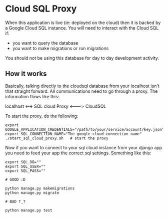 # Cloud SQL Proxy

When this application is live (ie: deployed on the cloud) then it is backed by a Google Cloud SQL instance. You will need to interact with the Cloud SQL if:

- you want to query the database
- you want to make migrations or run migrations

You should not be using this database for day to day development activity.

## How it works

Basically, talking directly to the cloudsql database from your localhost isn't that straight forward. All communications need to go through a proxy. The information flows like this:

localhost <--> SQL cloud Proxy <---> CloudSQL

To start the proxy, do the following:

```
export GOOGLE_APPLICATION_CREDENTIALS="/path/to/your/service/account/key.json"
export SQL_CONNECTION_NAME="The google cloud connection name"
./start_sql_cloud_proxy.sh   # start the proxy
```

Now if you want to connect to your sql cloud instance from your django app you need to feed your app the correct sql settings. Something like this:

```
export SQL_DB=""
export SQL_USER=""
export SQL_PASS=""

# GOOD :D

python manage.py makemigrations
python manage.py migrate

# BAD T_T

python manage.py test
```
